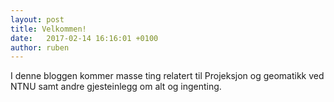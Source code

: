 ```yaml
---
layout: post
title: Velkommen!
date:   2017-02-14 16:16:01 +0100
author: ruben
---
```

I denne bloggen kommer masse ting relatert til Projeksjon og geomatikk ved NTNU samt andre gjesteinlegg om alt og ingenting.

